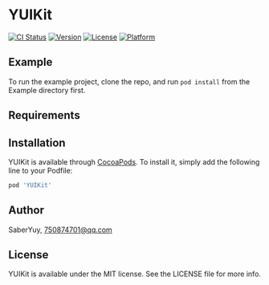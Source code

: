 # YUIKit

[![CI Status](https://img.shields.io/travis/SaberYuy/YUIKit.svg?style=flat)](https://travis-ci.org/SaberYuy/YUIKit)
[![Version](https://img.shields.io/cocoapods/v/YUIKit.svg?style=flat)](https://cocoapods.org/pods/YUIKit)
[![License](https://img.shields.io/cocoapods/l/YUIKit.svg?style=flat)](https://cocoapods.org/pods/YUIKit)
[![Platform](https://img.shields.io/cocoapods/p/YUIKit.svg?style=flat)](https://cocoapods.org/pods/YUIKit)

## Example

To run the example project, clone the repo, and run `pod install` from the Example directory first.

## Requirements

## Installation

YUIKit is available through [CocoaPods](https://cocoapods.org). To install
it, simply add the following line to your Podfile:

```ruby
pod 'YUIKit'
```

## Author

SaberYuy, 750874701@qq.com

## License

YUIKit is available under the MIT license. See the LICENSE file for more info.
